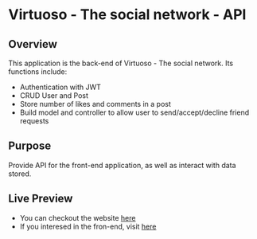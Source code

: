 # Virtuoso - The social network - API

## Overview 
This application is the back-end of Virtuoso - The social network. Its functions include:
- Authentication with JWT
- CRUD User and Post
- Store number of likes and comments in a post
- Build model and controller to allow user to send/accept/decline friend requests

## Purpose 
Provide API for the front-end application, as well as interact with data stored.

## Live Preview
- You can checkout the website [here](https://vinhbt241.github.io/js-social-network/)
- If you interesed in the fron-end, visit [here](https://github.com/vinhbt241/js-social-network)
